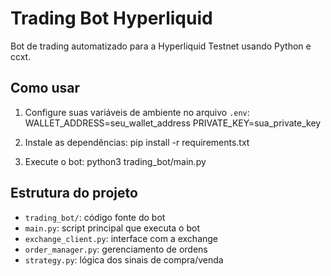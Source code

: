 # Trading Bot Hyperliquid

Bot de trading automatizado para a Hyperliquid Testnet usando Python e ccxt.

## Como usar

1. Configure suas variáveis de ambiente no arquivo `.env`:
WALLET_ADDRESS=seu_wallet_address
PRIVATE_KEY=sua_private_key

2. Instale as dependências:
pip install -r requirements.txt

3. Execute o bot:
python3 trading_bot/main.py

## Estrutura do projeto

- `trading_bot/`: código fonte do bot
- `main.py`: script principal que executa o bot
- `exchange_client.py`: interface com a exchange
- `order_manager.py`: gerenciamento de ordens
- `strategy.py`: lógica dos sinais de compra/venda